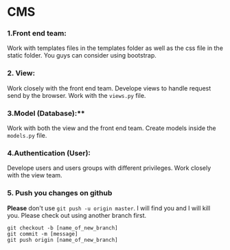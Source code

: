 # CMS




### 1.Front end team:
Work with templates files in the templates folder as well as the css file in the static folder. You guys can consider using bootstrap.

### 2. View:
Work closely with the front end team. Develope views to handle request send by the browser. Work with the ``views.py`` file.

### 3.Model (Database):**
Work with both the view and the front end team. Create models inside the ``models.py`` file.

### 4.Authentication (User):
Develope users and users groups with different privileges. Work closely with the view team.

### 5. Push you changes on github
**Please** don't use ``git push -u origin master``. I will find you and I will kill you. Please check out using another branch first.

	git checkout -b [name_of_new_branch] 
	git commit -m [message]
	git push origin [name_of_new_branch]